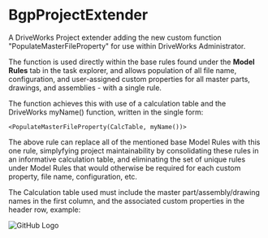 # BgpProjectExtender

A DriveWorks Project extender adding the new custom function "PopulateMasterFileProperty" for use within DriveWorks Administrator. 

The function is used directly within the base rules found under the **Model Rules** tab in the task explorer, and allows population of all file name, configuration, and user-assigned custom properties for all master parts, drawings, and assemblies - with a single rule. 

The function achieves this with use of a calculation table and the DriveWorks myName() function, written in the single form: 

`<PopulateMasterFileProperty(CalcTable, myName())>`

The above rule can replace all of the mentioned base Model Rules with this one rule, simplyfying project maintainability by consolidating these rules in an informative calculation table, and eliminating the set of unique rules under Model Rules that would otherwise be required for each custom property, file name, configuration, etc.

The Calculation table used must include the master part/assembly/drawing names in the first column, and the associated custom properties in the header row, example:

![GitHub Logo](/images/calctable.png)
